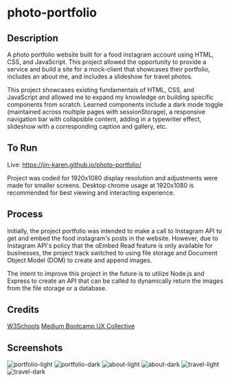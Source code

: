 # photo-portfolio
## Description
A photo portfolio website built for a food instagram account using HTML, CSS, and JavaScript. This project allowed the opportunity to provide a service and build a site for a mock-client that showcases their portfolio, includes an about me, and includes a slideshow for travel photos. 

This project showcases existing fundamentals of HTML, CSS, and JavaScript and allowed me to expand my knowledge on building specific components from scratch. Learned components include a dark mode toggle (maintained across multiple pages with sessionStorage), a responsive navigation bar with collapsible content, adding in a typewriter effect, slideshow with a corresponding caption and gallery, etc.

## To Run
Live: https://jin-karen.github.io/photo-portfolio/

Project was coded for 1920x1080 display resolution and adjustments were made for smaller screens.
Desktop chrome usage at 1920x1080 is recommended for best viewing and interacting experience.

## Process
Initially, the project portfolio was intended to make a call to Instagram API to get and embed the food instagram's posts in the website. However, due to Instagram API's policy that the oEmbed Read feature is only available for businesses, the project track switched to using file storage and Document Object Model (DOM) to create and append images.

The intent to improve this project in the future is to utilize Node.js and Express to create an API that can be called to dynamically return the images from the file storage or a database.

## Credits
[W3Schools](https://www.w3schools.com/howto/default.asp)
[Medium Bootcamp UX Collective](https://bootcamp.uxdesign.cc/dark-mode-toggle-%EF%B8%8F-5895c5a5892d)

## Screenshots
![portfolio-light](https://user-images.githubusercontent.com/102393842/227743983-e253ba42-3153-498d-946c-36ca38f1cfca.png)
![portfolio-dark](https://user-images.githubusercontent.com/102393842/227743996-9110dad3-e456-427f-86ac-7bc0d9a83c12.png)
![about-light](https://user-images.githubusercontent.com/102393842/227744000-f8d9be16-756d-4c87-a205-e5e274e696dd.png)
![about-dark](https://user-images.githubusercontent.com/102393842/227744002-53382fd4-b573-4084-8a71-ba8904d56e2d.png)
![travel-light](https://user-images.githubusercontent.com/102393842/227744005-23f8f427-425b-48c1-a7e6-bd525a4187ac.png)
![travel-dark](https://user-images.githubusercontent.com/102393842/227744009-803d3979-a9dc-4376-8905-32cb29b561b6.png)
